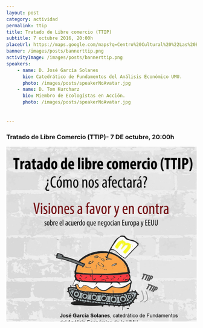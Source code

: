```yaml
---
layout: post
category: actividad
permalink: ttip  
title: Tratado de Libre comercio (TTIP)  
subtitle: 7 octubre 2016, 20:00h  
placeUrl: https://maps.google.com/maps?q=Centro%20Cultural%20%22Las%20Balsas%22&t=&z=13  
banner: /images/posts/bannerttip.png
activityImage: /images/posts/bannerttip.png
speakers: 
    - name: D. José García Solanes
      bio: Catedrático de Fundamentos del Análisis Económico UMU.
      photo: /images/posts/speakerNoAvatar.jpg
    - name: D. Tom Kurcharz
      bio: Miembro de Ecologístas en Acción.
      photo: /images/posts/speakerNoAvatar.jpg


---
```


### Tratado de Libre Comercio (TTIP)- 7 DE octubre, 20:00h


![cartel](/images/posts/bannerttip.png)


